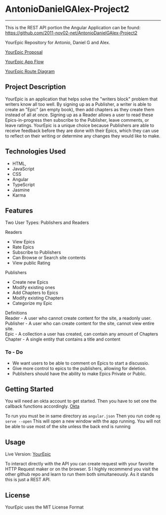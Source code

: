 # AntonioDanielGAlex-Project2
--------------------------------------------------------------------------------------------------------------------------------------------------------------------
This is the REST API portion the Angular Application can be found: 
https://github.com/2011-nov02-net/AntonioDanielGAlex-Project2

YourEpic Repository for Antonio, Daniel G and Alex.

[YourEpic Proposal](https://docs.google.com/document/d/110CFgocDz_p0YhPzczBU7uMoHWYTG94biJe4v2cDekM/edit#heading=h.c1t6sybq75mr)

[YourEpic App Flow](https://app.diagrams.net/#G1xj6OPHXfH8RLTnHg3TAtpzj1IJUDBFJW)

[YourEpic Route Diagram](https://app.diagrams.net/#G1r887OK-eMITdHS-oOsdHVwXAuKkiywR_)

## Project Description
YourEpic is an application that helps solve the "writers block" problem that writers know all too well. By signing up as a Publisher, a writer is able to create an "Epic" (an empty book), then add chapters as they create them instead of all at once. Signing up as a Reader allows a user to read these Epics-in-progress then subscribe to the Publisher, leave comments, or leave ratings. YourEpic is a unique choice because Publishers are able to receive feedback before they are done with their Epics, which they can use to reflect on their writing or determine any changes they would like to make.

## Technologies Used
* HTML,
* JavaScript
* CSS
* Angular
* TypeScript
* Jasmine
* Karma

## Features
Two User Types: Publishers and Readers

Readers
* View Epics
* Rate Epics
* Subscribe to Publishers
* Can Browse or Search site contents
* View public Rating

Publishers
* Create new Epics
* Modify existing ones
* Add Chapters to Epics
* Modify existing Chapters
* Categorize my Epic

Definitions\
	Reader - A user who cannot create content for the site, a readonly user.\
	Publisher - A user who can create content for the site, cannot view entire site.\
	Epic - A collection a user has created, can contain any amount of Chapters\
	Chapter - A single entity that contains a title and content

### To - Do
* We want users to be able to comment on Epics to start a discussio.
* Give more control to epics to the publishers, allowing for deletion.
* Publishers should have the ability to make Epics Private or Public.

## Getting Started
You will need an okta account to get started. Then you have to set one the callback functions accordingly. 
[Okta](https://help.okta.com/en/prod/Content/Topics/Access-Gateway/configure-idp-okta.htm)

To run you must be in same directory as `angular.json`
Then you run code `ng serve --open`
This will open a new window with the app running.
You will not be able to use most of the site unless the back end is running

## Usage

Live Version: [YourEpic](yourepic.azurewebsites.net/)

To interact directly with the API you can create request with your favorite HTTP Request maker or on the browser.
S
I highly recommend you visit the other github repo and learn to run them both simultaneously. As it stands this is just a REST API.

## License
YourEpic uses the MIT License Format 
